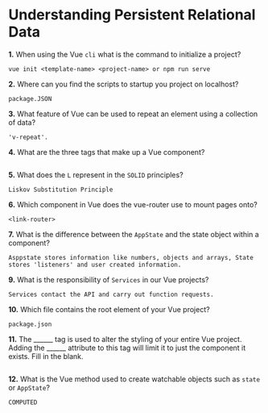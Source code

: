 # Understanding Persistent Relational Data

**1.** When using the Vue `cli` what is the command to initialize a project?
<!-- enter you answer in the space below -->
```
vue init <template-name> <project-name> or npm run serve 
```
**2.** Where can you find the scripts to startup you project on localhost?
<!-- enter you answer in the space below -->
```
package.JSON
```
**3.** What feature of Vue can be used to repeat an element using a collection of data?
<!-- enter you answer in the space below -->
```
'v-repeat'.
```
**4.** What are the three tags that make up a Vue component?
<!-- enter you answer in the space below -->
```

```
**5.** What does the `L` represent in the `SOLID` principles?
<!-- enter you answer in the space below -->
```
Liskov Substitution Principle
```
**6.** Which component in Vue does the vue-router use to mount pages onto?
<!-- enter you answer in the space below -->
```
<link-router>
```
**7.** What is the difference between the `AppState` and the state object within a component?
<!-- enter you answer in the space below -->
```
Asppstate stores information like numbers, objects and arrays, State stores 'listeners' and user created information.
```
**9.** What is the responsibility of `Services` in our Vue projects?
<!-- enter you answer in the space below -->
```
Services contact the API and carry out function requests.
```
**10.** Which file contains the root element of your Vue project?
<!-- enter you answer in the space below -->
```
package.json
```
**11.** The ______ tag is used to alter the styling of your entire Vue project.  Adding the ______ attribute to this tag will limit it to just the component it exists.  Fill in the blank.
<!-- enter you answer in the space below -->
```

```
**12.** What is the Vue method used to create watchable objects such as `state` or `AppState`?
<!-- enter you answer in the space below -->
```
COMPUTED
```